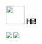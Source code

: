 <!--
**shanfenglan/shanfenglan** is a ✨ _special_ ✨ repository because its `README.md` (this file) appears on your GitHub profile.

Here are some ideas to get you started:

- 🔭 I’m currently working on ...
- 🌱 I’m currently learning ...
- 👯 I’m looking to collaborate on ...
- 🤔 I’m looking for help with ...
- 💬 Ask me about ...
- 📫 How to reach me: ...
- 😄 Pronouns: ...
- ⚡ Fun fact: ...
-->

<h2><img src="https://emojis.slackmojis.com/emojis/images/1547582922/5197/party_blob.gif?1547582922" width="50"/> Hi! </h2>

<p>
  <img src="https://github-readme-stats.mrdulin.vercel.app/api?username=Shanfenglan&show_icons=true&hide_border=true&theme=buefy">
  <img src="https://github-readme-stats.vercel.app/api/top-langs/?username=Shanfenglan&layout=compact&hide_border=true&theme=buefy&show_icons=true">
</p>
